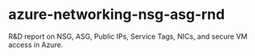 # azure-networking-nsg-asg-rnd
R&amp;D report on NSG, ASG, Public IPs, Service Tags, NICs, and secure VM access in Azure.
